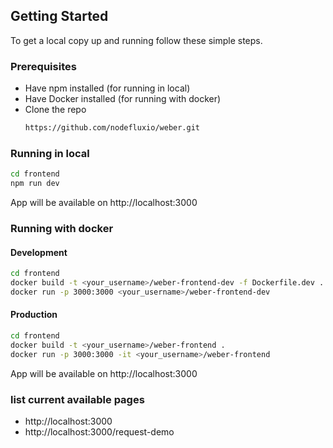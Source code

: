 <!-- GETTING STARTED -->

## Getting Started

To get a local copy up and running follow these simple steps.

### Prerequisites

- Have npm installed (for running in local)
- Have Docker installed (for running with docker)
- Clone the repo
  ```sh
  https://github.com/nodefluxio/weber.git
  ```

### Running in local

```sh
cd frontend
npm run dev
```

App will be available on http://localhost:3000

### Running with docker

#### Development

```sh
cd frontend
docker build -t <your_username>/weber-frontend-dev -f Dockerfile.dev .
docker run -p 3000:3000 <your_username>/weber-frontend-dev
```

#### Production

```sh
cd frontend
docker build -t <your_username>/weber-frontend .
docker run -p 3000:3000 -it <your_username>/weber-frontend
```

App will be available on http://localhost:3000

### list current available pages

- http://localhost:3000
- http://localhost:3000/request-demo
